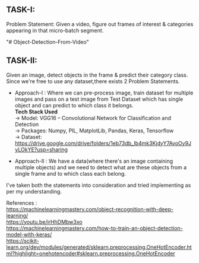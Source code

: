 ## TASK-I: 
Problem Statement: Given a video, figure out frames of interest & categories appearing in that micro-batch segment.  

"# Object-Detection-From-Video"

## TASK-II: 
Given an image, detect objects in the frame & predict their category class.  
Since we're free to use any dataset,there exists 2 Problem Statements.   
- Approach-I : Where we can pre-process image, train dataset for multiple images and pass on a test image from Test Dataset which has single object and can predict to which class it belongs.      
**Tech Stack Used**  
-> Model: VGG16 – Convolutional Network for Classification and Detection   
-> Packages: Numpy, PIL, MatplotLib, Pandas, Keras, Tensorflow  
-> Dataset: https://drive.google.com/drive/folders/1eb73db_Ib4mk3KjdyY7AvoOy9JyLOkYE?usp=sharing


- Approach-II : We have a data(where there's an image containing multiple objects) and we need to detect what are these objects from a single frame and to which class each belong.  

I've taken both the statements into consideration and tried implementing as per my understanding.



References :  
https://machinelearningmastery.com/object-recognition-with-deep-learning/  
https://youtu.be/irHhDMbw3xo  
https://machinelearningmastery.com/how-to-train-an-object-detection-model-with-keras/  
https://scikit-learn.org/dev/modules/generated/sklearn.preprocessing.OneHotEncoder.html?highlight=onehotencoder#sklearn.preprocessing.OneHotEncoder  
